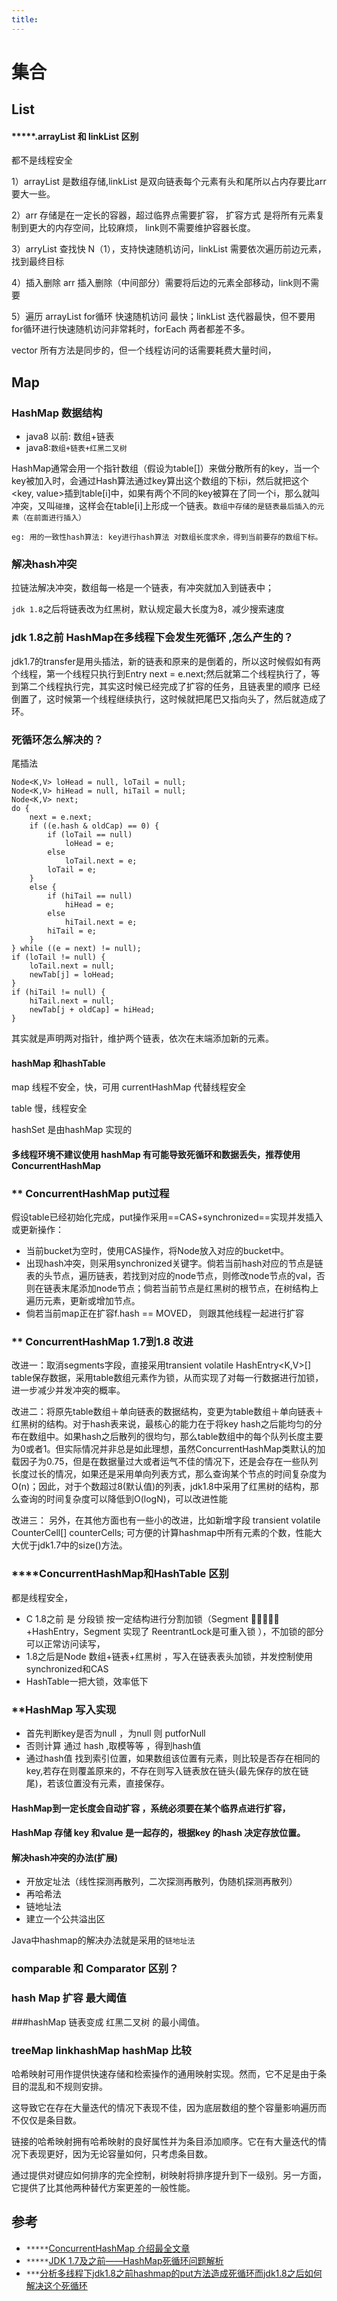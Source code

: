 ```yaml
---
title:
---
```

# 集合
## List

#### *****.arrayList 和 linkList 区别

都不是线程安全

1）arrayList 是数组存储,linkList 是双向链表每个元素有头和尾所以占内存要比arr要大一些。

2）arr 存储是在一定长的容器，超过临界点需要扩容， 扩容方式 是将所有元素复制到更大的内存空间，比较麻烦，
link则不需要维护容器长度。

3）arryList 查找快 N（1），支持快速随机访问，linkList 需要依次遍历前边元素，找到最终目标

4）插入删除 arr 插入删除（中间部分）需要将后边的元素全部移动，link则不需要

5）遍历 arrayList for循环 快速随机访问 最快；linkList 迭代器最快，但不要用for循环进行快速随机访问非常耗时，forEach 两者都差不多。

vector 所有方法是同步的，但一个线程访问的话需要耗费大量时间，

## Map
### HashMap 数据结构
- java8 以前: 数组+链表
- java8:`数组+链表+红黑二叉树`

HashMap通常会用一个指针数组（假设为table[]）来做分散所有的key，当一个key被加入时，会通过Hash算法通过key算出这个数组的下标i，然后就把这个<key, value>插到table[i]中，如果有两个不同的key被算在了同一个i，那么就叫冲突，又叫`碰撞`，这样会在table[i]上形成一个链表。`数组中存储的是链表最后插入的元素（在前面进行插入）`
```aidl
eg: 用的一致性hash算法: key进行hash算法 对数组长度求余，得到当前要存的数组下标。
```
### 解决hash冲突
  拉链法解决冲突，数组每一格是一个链表，有冲突就加入到链表中；
  
  `jdk 1.8`之后将链表改为红黑树，默认规定最大长度为8，减少搜索速度
  
### jdk 1.8之前 HashMap在多线程下会发生死循环 ,怎么产生的？
jdk1.7的transfer是用头插法，新的链表和原来的是倒着的，所以这时候假如有两个线程，第一个线程只执行到Entry next = e.next;然后就第二个线程执行了，等到第二个线程执行完，其实这时候已经完成了扩容的任务，且链表里的顺序 已经倒置了，这时候第一个线程继续执行，这时候就把尾巴又指向头了，然后就造成了环。
### 死循环怎么解决的？
尾插法
```aidl
Node<K,V> loHead = null, loTail = null;
Node<K,V> hiHead = null, hiTail = null;
Node<K,V> next;
do {
    next = e.next;
    if ((e.hash & oldCap) == 0) {
        if (loTail == null)
            loHead = e;
        else
            loTail.next = e;
        loTail = e;
    }
    else {
        if (hiTail == null)
            hiHead = e;
        else
            hiTail.next = e;
        hiTail = e;
    }
} while ((e = next) != null);
if (loTail != null) {
    loTail.next = null;
    newTab[j] = loHead;
}
if (hiTail != null) {
    hiTail.next = null;
    newTab[j + oldCap] = hiHead;
}
```
其实就是声明两对指针，维护两个链表，依次在末端添加新的元素。


#### hashMap 和hashTable
map 线程不安全，快，可用 currentHashMap 代替线程安全

table 慢，线程安全

hashSet 是由hashMap 实现的

#### 多线程环境不建议使用 hashMap 有可能导致死循环和数据丢失，推荐使用ConcurrentHashMap


### ** ConcurrentHashMap put过程
假设table已经初始化完成，put操作采用==CAS+synchronized==实现并发插入或更新操作：
- 当前bucket为空时，使用CAS操作，将Node放入对应的bucket中。
- 出现hash冲突，则采用synchronized关键字。倘若当前hash对应的节点是链表的头节点，遍历链表，若找到对应的node节点，则修改node节点的val，否则在链表末尾添加node节点；倘若当前节点是红黑树的根节点，在树结构上遍历元素，更新或增加节点。
- 倘若当前map正在扩容f.hash == MOVED， 则跟其他线程一起进行扩容

### ** ConcurrentHashMap 1.7到1.8 改进
改进一：取消segments字段，直接采用transient volatile HashEntry<K,V>[] table保存数据，采用table数组元素作为锁，从而实现了对每一行数据进行加锁，进一步减少并发冲突的概率。

改进二：将原先table数组＋单向链表的数据结构，变更为table数组＋单向链表＋红黑树的结构。对于hash表来说，最核心的能力在于将key hash之后能均匀的分布在数组中。如果hash之后散列的很均匀，那么table数组中的每个队列长度主要为0或者1。但实际情况并非总是如此理想，虽然ConcurrentHashMap类默认的加载因子为0.75，但是在数据量过大或者运气不佳的情况下，还是会存在一些队列长度过长的情况，如果还是采用单向列表方式，那么查询某个节点的时间复杂度为O(n)；因此，对于个数超过8(默认值)的列表，jdk1.8中采用了红黑树的结构，那么查询的时间复杂度可以降低到O(logN)，可以改进性能

改进三： 另外，在其他方面也有一些小的改进，比如新增字段 transient volatile CounterCell[] counterCells; 可方便的计算hashmap中所有元素的个数，性能大大优于jdk1.7中的size()方法。

### ****ConcurrentHashMap和HashTable 区别
都是线程安全，

- C 1.8之前 是 分段锁 按一定结构进行分割加锁（Segment 􏴢􏲇􏴆􏳺􏰮 +HashEntry，Segment 实现了 ReentrantLock是可重入锁 ），不加锁的部分可以正常访问读写，
- 1.8之后是Node 数组+链表+红黑树 ，写入在链表表头加锁，并发控制使用synchronized和CAS
- HashTable一把大锁，效率低下

### **HashMap 写入实现
- 首先判断key是否为null ，为null 则 putforNull
- 否则计算  通过 hash ,取模等等 ，得到hash值
- 通过hash值 找到索引位置，如果数组该位置有元素，则比较是否存在相同的key,若存在则覆盖原来的，不存在则写入链表放在链头(最先保存的放在链尾)，若该位置没有元素，直接保存。

#### HashMap到一定长度会自动扩容 ，系统必须要在某个临界点进行扩容，
#### HashMap 存储 key 和value 是一起存的，根据key 的hash 决定存放位置。

#### 解决hash冲突的办法(扩展)
- 开放定址法（线性探测再散列，二次探测再散列，伪随机探测再散列）
- 再哈希法
- 链地址法
- 建立一个公共溢出区

Java中hashmap的解决办法就是采用的`链地址法`

### comparable 和 Comparator 区别？

### hash Map 扩容 最大阈值
###hashMap 链表变成 红黑二叉树 的最小阈值。

### treeMap linkhashMap hashMap 比较

哈希映射可用作提供快速存储和检索操作的通用映射实现。然而，它不足是由于条目的混乱和不规则安排。

这导致它在存在大量迭代的情况下表现不佳，因为底层数组的整个容量影响遍历而不仅仅是条目数。

链接的哈希映射拥有哈希映射的良好属性并为条目添加顺序。它在有大量迭代的情况下表现更好，因为无论容量如何，只考虑条目数。

通过提供对键应如何排序的完全控制，树映射将排序提升到下一级别。另一方面，它提供了比其他两种替代方案更差的一般性能。



## 参考

* `*****`[ConcurrentHashMap 介绍最全文章](https://blog.csdn.net/programmer_at/article/details/79715177)
* `*****`[JDK 1.7及之前——HashMap死循环问题解析](https://blog.csdn.net/pange1991/article/details/82377980)
* `***`[分析多线程下jdk1.8之前hashmap的put方法造成死循环而jdk1.8之后如何解决这个死循环](https://blog.csdn.net/biggoodloong/article/details/88596183?depth_1-utm_source=distribute.pc_relevant.none-task-blog-BlogCommendFromBaidu-7&utm_source=distribute.pc_relevant.none-task-blog-BlogCommendFromBaidu-7)




